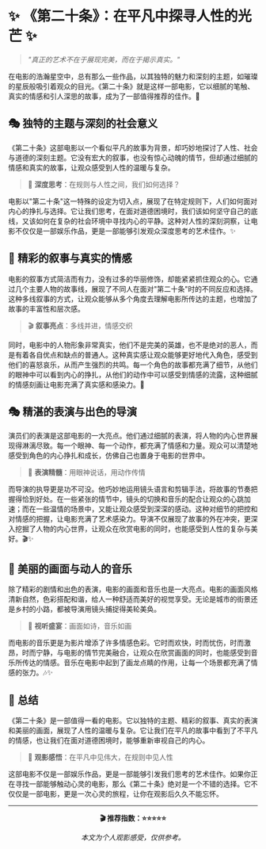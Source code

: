 # ✨ 《第二十条》：在平凡中探寻人性的光芒 ✨

> *"真正的艺术不在于展现完美，而在于揭示真实。"*

在电影的浩瀚星空中，总有那么一些作品，以其独特的魅力和深刻的主题，如璀璨的星辰般吸引着观众的目光。《第二十条》就是这样一部电影，它以细腻的笔触、真实的情感和引人深思的故事，成为了一部值得推荐的佳作。🌟

## 🎭 独特的主题与深刻的社会意义

《第二十条》这部电影以一个看似平凡的故事为背景，却巧妙地探讨了人性、社会与道德的深刻主题。它没有宏大的叙事，也没有惊心动魄的情节，但却通过细腻的情感和真实的故事，让观众感受到人性的温暖与复杂。

> 💭 **深度思考**：在规则与人性之间，我们如何选择？

电影以"第二十条"这一特殊的设定为切入点，展现了在特定规则下，人们如何面对内心的挣扎与选择。它让我们思考，在面对道德困境时，我们该如何坚守自己的底线，又该如何在复杂的社会环境中寻找内心的平静。这种对人性的深刻洞察，让电影不仅仅是一部娱乐作品，更是一部能够引发观众深度思考的艺术佳作。✨

## 📖 精彩的叙事与真实的情感

电影的叙事方式简洁而有力，没有过多的华丽修饰，却能紧紧抓住观众的心。它通过几个主要人物的故事线，展现了不同人在面对"第二十条"时的不同反应和选择。这种多线叙事的方式，让观众能够从多个角度去理解电影所传达的主题，也增加了故事的丰富性和层次感。

> 🎬 **叙事亮点**：多线并进，情感交织

同时，电影中的人物形象非常真实，他们不是完美的英雄，也不是绝对的恶人，而是有着各自优点和缺点的普通人。这种真实感让观众能够更好地代入角色，感受到他们的喜怒哀乐，从而产生强烈的共鸣。每一个角色的故事都充满了细节，从他们的眼神中可以看到内心的挣扎，从他们的动作中可以感受到情感的流露，这种细腻的情感刻画让电影充满了真实感和感染力。💫

## 🎭 精湛的表演与出色的导演

演员们的表演是这部电影的一大亮点。他们通过细腻的表演，将人物的内心世界展现得淋漓尽致。每一个眼神、每一个动作，都充满了情感和力量。观众可以清楚地感受到角色的内心挣扎和成长，仿佛自己也置身于电影的世界中。

> 🌟 **表演精髓**：用眼神说话，用动作传情

而导演的执导更是功不可没。他巧妙地运用镜头语言和剪辑手法，将故事的节奏把握得恰到好处。在一些紧张的情节中，镜头的切换和音乐的配合让观众的心跳加速；而在一些温情的场景中，又能让观众感受到深深的感动。这种对细节的把控和对情感的把握，让电影充满了艺术感染力。导演不仅展现了故事的外在冲突，更深入挖掘了人物的内心世界，让观众在欣赏电影的同时，也能感受到人性的复杂与美好。🎬✨

## 🎨 美丽的画面与动人的音乐

除了精彩的剧情和出色的表演，电影的画面和音乐也是一大亮点。电影的画面风格清新自然，色彩搭配和谐，给人一种舒适而美好的视觉享受。无论是城市的街景还是乡村的小路，都被导演用镜头捕捉得美轮美奂。

> 🎵 **视听盛宴**：画面如诗，音乐如画

而电影的音乐更是为影片增添了许多情感色彩。它时而欢快，时而忧伤，时而激昂，时而宁静，与电影的情节完美融合，让观众在欣赏画面的同时，也能感受到音乐所传达的情感。音乐在电影中起到了画龙点睛的作用，让每一个场景都充满了情感的张力。🎶✨

## 🌟 总结

《第二十条》是一部值得一看的电影。它以独特的主题、精彩的叙事、真实的表演和美丽的画面，展现了人性的温暖与复杂。它让我们在平凡的故事中看到了不平凡的情感，也让我们在面对道德困境时，能够重新审视自己的内心。

> 💫 **观影感悟**：在平凡中见伟大，在规则中见人性

这部电影不仅是一部娱乐作品，更是一部能够引发我们思考的艺术佳作。如果你正在寻找一部能够触动心灵的电影，那么《第二十条》绝对是一个不错的选择。它不仅仅是一部电影，更是一次心灵的旅程，让你在观影后久久不能忘怀。

---

<div align="center">

**🎬 推荐指数：⭐⭐⭐⭐⭐**

*本文为个人观影感受，仅供参考。*

</div>
